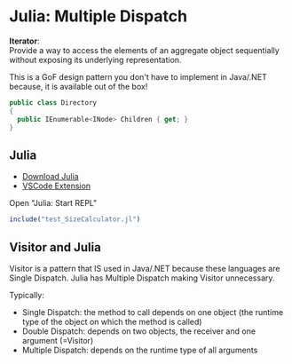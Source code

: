 Julia: Multiple Dispatch
========================

**Iterator**:  
Provide a way to access the elements of an aggregate object sequentially
without exposing its underlying representation.

This is a GoF design pattern you don't have to implement in Java/.NET
because, it is available out of the box!

```c#
public class Directory
{
  public IEnumerable<INode> Children { get; }
}
```

Julia
-----

- [Download Julia](https://julialang.org/downloads/)
- [VSCode Extension](https://github.com/julia-vscode/julia-vscode)

Open "Julia: Start REPL"

```jl
include("test_SizeCalculator.jl")
```


Visitor and Julia
-----------------

Visitor is a pattern that IS used in Java/.NET because these
languages are Single Dispatch. Julia has Multiple Dispatch
making Visitor unnecessary.

Typically:

- Single Dispatch: the method to call depends on one object (the runtime type of the object on which the method is called)
- Double Dispatch: depends on two objects, the receiver and one argument (=Visitor)
- Multiple Dispatch: depends on the runtime type of all arguments
